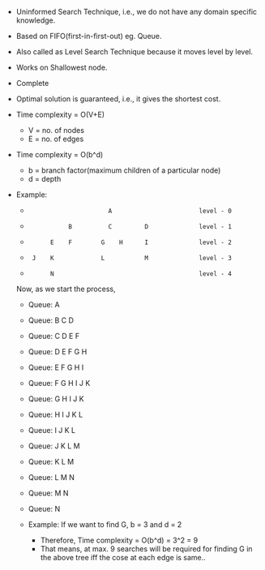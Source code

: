 - Uninformed Search Technique, i.e., we do not have any domain specific knowledge.
- Based on FIFO(first-in-first-out) eg. Queue.
- Also called as Level Search Technique because it moves level by level.
- Works on Shallowest node.
- Complete
- Optimal solution is guaranteed, i.e., it gives the shortest cost.
- Time complexity = O(V+E)
     * V = no. of nodes
     * E = no. of edges
- Time complexity = O(b^d)
     * b = branch factor(maximum children of a particular node)
     * d = depth
- Example:


    *                           A                        level - 0
    *                B          C         D              level - 1
    *           E    F        G    H      I              level - 2
    *      J    K             L           M              level - 3
    *           N                                        level - 4
    
    Now, as we start the process, 
    * Queue: A
    * Queue: B C D
    * Queue: C D E F
    * Queue: D E F G H 
    * Queue: E F G H I
    * Queue: F G H I J K
    * Queue: G H I J K
    * Queue: H I J K L
    * Queue: I J K L
    * Queue: J K L M
    * Queue: K L M
    * Queue: L M N
    * Queue: M N
    * Queue: N

    * Example: If we want to find G, b = 3 and d = 2
        * Therefore, Time complexity = O(b^d) = 3^2 = 9
        * That means, at max. 9 searches will be required for finding G in the above tree iff the cose at each edge is same..
